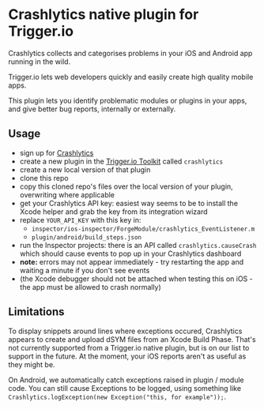 # Crashlytics native plugin for Trigger.io

Crashlytics collects and categorises problems in your iOS and Android app running in the wild.

Trigger.io lets web developers quickly and easily create high quality mobile apps.

This plugin lets you identify problematic modules or plugins in your apps, and give better bug reports, internally or externally.

## Usage

* sign up for [Crashlytics](https://crashlytics.com/)
* create a new plugin in the [Trigger.io Toolkit](https://trigger.io/forge/toolkit/) called `crashlytics`
* create a new local version of that plugin
* clone this repo
* copy this cloned repo's files over the local version of your plugin, overwriting where applicable
* get your Crashlytics API key: easiest way seems to be to install the Xcode helper and grab the key from its integration wizard
* replace `YOUR_API_KEY` with this key in:
  * `inspector/ios-inspector/ForgeModule/crashlytics_EventListener.m`
  * `plugin/android/build_steps.json`
* run the Inspector projects: there is an API called `crashlytics.causeCrash` which should cause events to pop up in your Crashlytics dashboard
* **note:** errors may not appear immediately - try restarting the app and waiting a minute if you don't see events
* (the Xcode debugger should not be attached when testing this on iOS - the app must be allowed to crash normally)

## Limitations
To display snippets around lines where exceptions occured, Crashlytics appears to create and upload dSYM files from an Xcode Build Phase. That's not currently supported from a Trigger.io native plugin, but is on our list to support in the future. At the moment, your iOS reports aren't as useful as they might be.

On Android, we automatically catch exceptions raised in plugin / module code. You can still cause Exceptions to be logged, using something like `Crashlytics.logException(new Exception("this, for example"));`.
